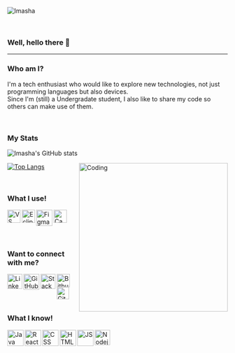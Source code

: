 <p align="left"> <img src="https://komarev.com/ghpvc/?username=Imasha-Senadheera&label=Profile%20views&color=0e75b6&style=flat" alt="Imasha" /> </p> 

<br>

### Well, hello there 👋

<hr>

### Who am I?
I'm a tech enthusiast who would like to explore new technologies, not just programming languages but also devices. <br> Since I'm (still) a Undergradate student, I also like to share my code so others can make use of them.
 

<br> 

### My Stats

![Imasha's GitHub stats](https://github-readme-stats.vercel.app/api?username=Imasha-Senadheera&show_icons=true&theme=flag-india)

<img align="right" alt="Coding" width="340" src="https://user-images.githubusercontent.com/121493197/215305321-6b395b8f-ab1e-4ee2-aa7b-007f04450b81.gif" />

[![Top Langs](https://github-readme-stats.vercel.app/api/top-langs/?username=Imasha-Senadheera&layout=compact&theme=flag-india)](https://github.com/anuraghazra/github-readme-stats)

<br>


### What I use!

<img align="left" src="https://user-images.githubusercontent.com/121493197/225221538-08a1ad6c-cef4-4fd9-98ac-297cec3a9c4d.png" alt="VS" width="30px"/> </a>

<img align="left" src="https://user-images.githubusercontent.com/121493197/225221666-354d92b8-b602-433f-bd44-eac3a8ff87f7.png" alt="Eclipse" width="30px"/> </a>

<img align="left" src="https://user-images.githubusercontent.com/121493197/225222059-3748608a-e693-4d03-95e9-7bde5277d1ed.png" alt="Figma" width="37px"/> </a>

<img align="left" src="https://user-images.githubusercontent.com/121493197/225222206-63d9170d-5d42-483b-9ba5-4c03ee089f5e.png" alt="Canva" width="30px"/> </a>

<br> <br> <br> <br>

### Want to connect with me? 

<a href="https://www.linkedin.com/in/imasha-senadheera-71027320a/"> <img align="left" src="https://user-images.githubusercontent.com/121493197/211028037-65fe2fb1-a56b-4739-8c9b-bc8cd3b9924c.png" alt="LinkedIn" width="34px"/> </a>

<a href="https://github.com/"> <img align="left" src="https://user-images.githubusercontent.com/121493197/211023152-20cb3107-a3c8-4185-95be-7708633e7608.png" alt="GitHub" width="36px"/> </a>

<a href="https://stackoverflow.com/users/19914811/imasha-senadheera"> <img align="left" src="https://user-images.githubusercontent.com/121493197/211028351-6c56cbfe-ab65-4f3f-a5c0-f441fcf53573.png" alt="Stack" width="34px"/> </a>
  
<a href="https://bitbucket.org/account/workspaces"> <img align="left" src="https://user-images.githubusercontent.com/121493197/214253816-3008466c-e5a8-4e66-a090-f6576d1b9381.png" alt="Bitbucket" width="30px"/> </a> 

<a href="https://trello.com/u/imashasenadheera/boards"> <img align="left" src="https://user-images.githubusercontent.com/121493197/214254922-1098611d-3f29-48bd-800d-6c74e6533314.png" alt="GitHub" width="28px"/> </a>

<br> <br> <br> <br>

### What I know!

<img align="left" src="https://user-images.githubusercontent.com/121493197/225217966-3ec06698-3378-4eed-a6aa-68ad42fabbbe.png" alt="Java" width="37px"/> </a>

<img align="left" src="https://github.com/Imasha-Senadheera/Imasha-Senadheera/assets/121493197/0ecbcd96-836a-4306-8be0-4e2411df9ec7 " alt="React" width="37px"/> </a>

<img align="left" src="https://user-images.githubusercontent.com/121493197/225219189-6a09f544-b695-4077-a90d-a189a132a9c7.png" alt="CSS" width="37px"/> </a>

<img align="left" src="https://user-images.githubusercontent.com/121493197/225219528-a8d67722-07c5-4917-bec7-f2a6e02ae781.png" alt="HTML" width="37px"/> </a>

<img align="left" src="https://user-images.githubusercontent.com/121493197/225220365-1caaecd9-035a-4c64-abd2-4a66424959e9.png" alt="JS" width="37px"/> </a>

<img align="left" src="https://github.com/Imasha-Senadheera/Imasha-Senadheera/assets/121493197/afd98e77-bf14-4eea-a47e-e6cb1e8e11af" alt="Nodejs" width="35px"/> </a>

<br> <br> <br> <br>


